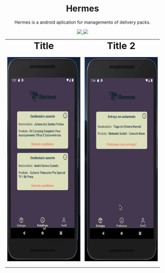 <h1 align="center">Hermes</h1>
<p align="center">Hermes is a android aplication for managemento of delivery packs.</h1>

<p align="center">
  
  <a aria-label="React Version" href="https://github.com/facebook/react-native">
    <img src="https://img.shields.io/badge/react_native-0.62.2-informational?logo=react"></img>
  </a>
  <a aria-label="Github API" href="https://github.com/mycatdoitbetter/hermes-backend">
    <img src="https://img.shields.io/badge/API-yellow?logo=docker"></img>
  </a>

</p>

<table border="0">
  <tr align="center">
     <td><b style="font-size:30px">Title</b></td>
     <td><b style="font-size:30px">Title 2</b></td>
  </tr>
  <tr align="center">
     <td>
       <p>
        <img width="337" height="664" src="demo/recording.gif">
       </p>
     </td>
     <td>
      <p>
        <img width="337" height="664" src="demo/navigation.gif">
       </p>
     </td>
  </tr>
 </table>

